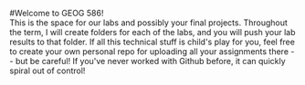 #Welcome to GEOG 586!  
This is the space for our labs and possibly your final projects. Throughout the term, I will create folders for each of the labs, and you will push your lab results to that folder. If all this technical stuff is child's play for you, feel free to create your own personal repo for uploading all your assignments there -- but be careful! If you've never worked with Github before, it can quickly spiral out of control! 
